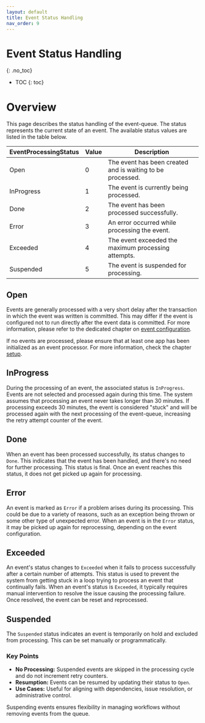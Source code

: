 ```yaml
---
layout: default
title: Event Status Handling
nav_order: 9
---
```


<!-- prettier-ignore-start -->

# Event Status Handling

{: .no_toc}
<!-- prettier-ignore-end -->

<!-- prettier-ignore -->
- TOC
{: toc}

# Overview

This page describes the status handling of the event-queue. The status represents the current state of an event.
The available status values are listed in the table below.

| EventProcessingStatus | Value | Description                                                |
| --------------------- | ----- | ---------------------------------------------------------- |
| Open                  | 0     | The event has been created and is waiting to be processed. |
| InProgress            | 1     | The event is currently being processed.                    |
| Done                  | 2     | The event has been processed successfully.                 |
| Error                 | 3     | An error occurred while processing the event.              |
| Exceeded              | 4     | The event exceeded the maximum processing attempts.        |
| Suspended             | 5     | The event is suspended for processing.                     |

## Open

Events are generally processed with a very short delay after the transaction in which the event was written is
committed.
This may differ if the event is configured not to run directly after the event data is committed. For more information,
please refer to the dedicated chapter on [event configuration](/event-queue/configure-event).

If no events are processed, please ensure that at least one app has been initialized as an event processor. For more
information, check the chapter [setup](/event-queue/setup).

## InProgress

During the processing of an event, the associated status is `InProgress`. Events are not selected and processed again
during this time. The system assumes that processing an event never takes longer than 30 minutes. If processing exceeds
30 minutes, the event is considered "stuck" and will be processed again with the next processing of the event-queue,
increasing the retry attempt counter of the event.

## Done

When an event has been processed successfully, its status changes to `Done`. This indicates that the event has been
handled, and there's no need for further processing. This status is final. Once an event reaches this status, it does
not get picked up again for processing.

## Error

An event is marked as `Error` if a problem arises during its processing. This could be due to a variety of reasons,
such as an exception being thrown or some other type of unexpected error. When an event is in the `Error` status, it
may be picked up again for reprocessing, depending on the event configuration.

## Exceeded

An event's status changes to `Exceeded` when it fails to process successfully after a certain number of attempts.
This status is used to prevent the system from getting stuck in a loop trying to process an event that continually
fails.
When an event's status is `Exceeded`, it typically requires manual intervention to resolve the issue causing the
processing failure. Once resolved, the event can be reset and reprocessed.

## Suspended

The `Suspended` status indicates an event is temporarily on hold and excluded from processing. This can be set manually
or programmatically.

### Key Points

- **No Processing:** Suspended events are skipped in the processing cycle and do not increment retry counters.
- **Resumption:** Events can be resumed by updating their status to `Open`.
- **Use Cases:** Useful for aligning with dependencies, issue resolution, or administrative control.

Suspending events ensures flexibility in managing workflows without removing events from the queue.
